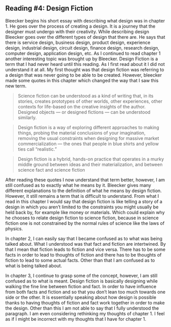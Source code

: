 ## Reading #4: Design Fiction

Bleecker begins his short essay with describing what design was in chapter 1. He goes over the process of creating a design. It is a journey that the designer must undergo with their creativity. While describing design Bleecker goes over the different types of design that there are. He says that there is service design, business design, product design, experience design, industrial design, circuit design, finance design, research design, computer design, application design, etc. As I continued to read chapter 1 another interesting topic was brought up by Bleecker. Design Fiction is a term that I had never heard until this reading. As I first read about it I did not understand it at all. My first thought was that design fiction was referring to a design that was never going to be able to be created. However, bleecker made some quotes in this chapter which changed the way that I saw this new term.

>Science fiction can be understood as a kind of writing that, in its stories, creates prototypes of other worlds, other experiences, other contexts for life-based on the creative insights of the author. Designed objects — or designed fictions — can be understood similarly.

>Design fiction is a way of exploring different approaches to making things, probing the material conclusions of your imagination, removing the usual constraints when designing for massive market commercialization — the ones that people in blue shirts and yellow ties call “realistic.”

>Design fiction is a hybrid, hands-on practice that operates in a murky middle ground between ideas and their materialization, and between science fact and science fiction

After reading these quotes I now understand that term better, however, I am still confused as to exactly what he means by it. Bleecker gives many different explanations to the definition of what he means by design fiction. However, it still remains a term that is difficult to understand. From what I read in this chapter I would say that design fiction is like telling a story of a design in which you aren’t limited to the constraints you might usually be held back by, for example like money or materials. Which could explain why he chooses to relate design fiction to science fiction, because in science fiction one is not constrained by the normal rules of science like the laws of physics. 

In chapter 2, I can easily say that I became confused as to what was being talked about. What I understood was that fact and fiction are intertwined. By that I mean that fiction leads to fiction and vice versa. There has to be some facts in order to lead to thoughts of fiction and there has to be thoughts of fiction to lead to some actual facts. Other than that I am confused as to what is being talked about. 

In chapter 3, I continue to grasp some of the concept, however, I am still confused as to what is meant. Design fiction is basically designing while walking the fine line between fiction and fact. In order to have influence from both facts and fiction and so that you don’t lean too much towards one side or the other. It is essentially speaking about how design is possible thanks to having thoughts of fiction and fact work together in order to make the design. Other than this I am not able to say that I fully understood the paragraph. I am even considering rethinking my thoughts of chapter 1. I feel as if I might be incorrect with my thoughts that I have for chapter 1. 




